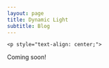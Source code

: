 ```yaml
---
layout: page
title: Dynamic Light
subtitle: Blog
---
```

    <p style="text-align: center;">
Coming soon!
    </p>
